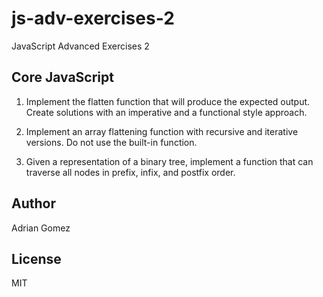 # js-adv-exercises-2

JavaScript Advanced Exercises 2

## Core JavaScript

1. Implement the flatten function that will produce the expected output. Create solutions with an imperative and a functional style approach.

2. Implement an array flattening function with recursive and iterative versions. Do not use the built-in function.

3. Given a representation of a binary tree, implement a function that can traverse all nodes in prefix, infix, and postfix order.

## Author

Adrian Gomez

## License

MIT

